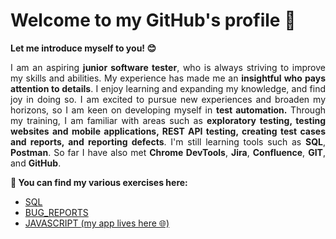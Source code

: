 <h1><b>Welcome to my GitHub's profile 👋 </b></h1> 
<p><b>Let me introduce myself to you!  &#128522;</b></p>
<p></p>
<p align="justify"> 
I am an aspiring <b> junior software tester</b>, who is always striving to improve my skills and abilities. My experience has made me an <b>insightful who pays attention to details</b>. I enjoy learning and expanding my knowledge, and find joy in doing so. I am excited to pursue new experiences and broaden my horizons, so I am keen on developing myself in <b>test automation.</b> Through my training, I am familiar with areas such as <b>exploratory testing, testing websites and mobile applications, REST API testing, creating test cases and reports, and reporting defects</b>. I'm still learning tools such as <b>SQL</b>, <b>Postman</b>. So far I have also met <b>Chrome DevTools</b>, <b>Jira</b>, <b>Confluence</b>, <b>GIT</b>, and <b>GitHub</b>. 

<p><b>&#128170; You can find my various exercises here:</b></p>  
<ul>
  <li><a href="https://github.com/amiszkiel/SQL.git">SQL</a>
  <li><a href="https://github.com/amiszkiel/BUG_REPORTS.git">BUG_REPORTS</a>
  <li><a href="https://github.com/amiszkiel/bmi_calculator.git">JAVASCRIPT <a href="https://amiszkiel.github.io/bmi_calculator/">(my app lives here &#127760;)</a></a>
        </ul>
  
  
<!--</p>
<p>Are you interested in my profile? &#129300;</p>
<h2><b><i><a href="https://github.com/amiszkiel/MY-PORTFOLIO"> &#x2728; Visit my portfolio!<p></p></a></i></b></h2>

<!--
**amiszkiel/amiszkiel** is a ✨ _special_ ✨ repository because its `README.md` (this file) appears on your GitHub profile.

Here are some ideas to get you started:

- 🔭 I’m currently working on ...
- 🌱 I’m currently learning ...
- 👯 I’m looking to collaborate on ...
- 🤔 I’m looking for help with ...
- 💬 Ask me about ...
- 📫 How to reach me: ...
- 😄 Pronouns: ...
- ⚡ Fun fact: ...
-->
